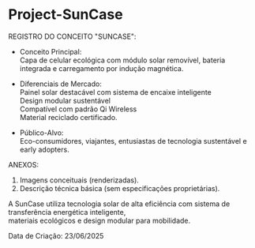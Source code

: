 # Project-SunCase
REGISTRO DO CONCEITO "SUNCASE":

- Conceito Principal:  
  Capa de celular ecológica com módulo solar removível, bateria integrada e carregamento por indução magnética.

- Diferenciais de Mercado:  
  Painel solar destacável com sistema de encaixe inteligente  
  Design modular sustentável  
  Compatível com padrão Qi Wireless  
  Material reciclado certificado.

- Público-Alvo:  
  Eco-consumidores, viajantes, entusiastas de tecnologia sustentável e early adopters.

ANEXOS:  
1. Imagens conceituais (renderizadas).  
2. Descrição técnica básica (sem especificações proprietárias).  

A SunCase utiliza tecnologia solar de alta eficiência com sistema de transferência energética inteligente,  
materiais ecológicos e design modular para mobilidade.

Data de Criação: 23/06/2025  
